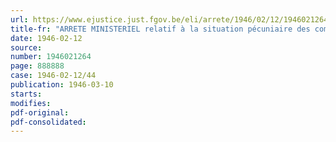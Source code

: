 ```yaml
---
url: https://www.ejustice.just.fgov.be/eli/arrete/1946/02/12/1946021264/justel
title-fr: "ARRETE MINISTERIEL relatif à la situation pécuniaire des commissaires-liquidateurs des Conseils professionnels, crées sur la base de l'arrêté-loi du 16 novembre 1944, portant organisation provisoire de l'économie nationale"
date: 1946-02-12
source:
number: 1946021264
page: 888888
case: 1946-02-12/44
publication: 1946-03-10
starts:
modifies:
pdf-original:
pdf-consolidated:
---
```



